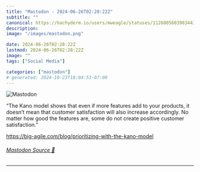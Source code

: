```yaml
---
title: "Mastodon - 2024-06-26T02:28:22Z"
subtitle: ""
canonical: https://hachyderm.io/users/mweagle/statuses/112680560398344380
description:
image: "/images/mastodon.png"

date: 2024-06-26T02:28:22Z
lastmod: 2024-06-26T02:28:22Z
image: ""
tags: ["Social Media"]

categories: ["mastodon"]
# generated: 2024-10-23T18:04:53-07:00
---
```

![Mastodon](/images/mastodon.png)

<p>“The Kano model shows that even if more features add to your products, it doesn’t mean that customer satisfaction will also increase accordingly. No matter how good the features are, some do not create positive customer satisfaction.”</p><p><a href="https://big-agile.com/blog/prioritizing-with-the-kano-model" target="_blank" rel="nofollow noopener noreferrer" translate="no"><span class="invisible">https://</span><span class="ellipsis">big-agile.com/blog/prioritizin</span><span class="invisible">g-with-the-kano-model</span></a></p>


###### [Mastodon Source 🐘](https://hachyderm.io/@mweagle/112680560398344380)

___
